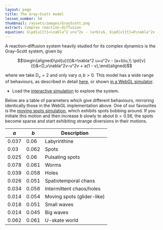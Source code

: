 ```yaml
---
layout: page
title: The Gray–Scott model
lesson_number: 50
thumbnail: /assets/images/GrayScott.png
extract: Complex reaction-diffusion 
equation: $\pd{u}{t}=\nabla^2 u+u^2v - (a+b)u$, $\pd{v}{t}=D\nabla^2v -u^2v + a(1 - v)$
---
```

A reaction–diffusion system heavily studied for its complex dynamics is the Gray–Scott system, given by

$$\begin{aligned}\pd{u}{t}&=\nabla^2 u+u^2v - (a+b)u,\\ \pd{v}{t}&=D_v\nabla^2v-u^2v + a(1 - v),\end{aligned}$$

where we take $D_v=2$ and only vary $a,b>0$. This model has a wide range of behaviours, as described in detail [here](http://www.mrob.com/pub/comp/xmorphia/index.html), or shown [in a WebGL simulator](https://pmneila.github.io/jsexp/grayscott/).

* Load the [interactive simulation](/sim/?preset=GrayScott) to explore the system.

Below are a table of parameters which give different behaviours, mirroring identically those in the WebGL implementation above. One of our favourites is the [moving spots simulation](/sim/?preset=GrayScottGliders), which exhibits spots bobbing around. If you initiate this motion and then increase $b$ slowly to about $b=0.56$, the spots become sparse and start exhibiting strange diversions in their motions.

| $a$  | $b$  |  Description |
|---|---|---|
| 0.037 | 0.06  |  Labyrinthine |
| 0.03  | 0.062 |  Spots |
| 0.025 | 0.06  |  Pulsating spots |
| 0.078 | 0.061 | Worms |
| 0.039 | 0.058 | Holes |
| 0.026 | 0.051 | Spatiotemporal chaos |
| 0.034 | 0.056 | Intermittent chaos/holes |
| 0.014 | 0.054 | Moving spots (glider-like) |
| 0.018 | 0.051 | Small waves |
| 0.014 | 0.045 | Big waves |
| 0.062 | 0.061 | U-skate world |
